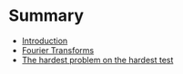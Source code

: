 # Summary

* [Introduction](README.md)
* [Fourier Transforms](contents/fourier_transforms/fourier_transforms.md)
* [The hardest problem on the hardest test](contents/2017/putnam/putnam.md)

